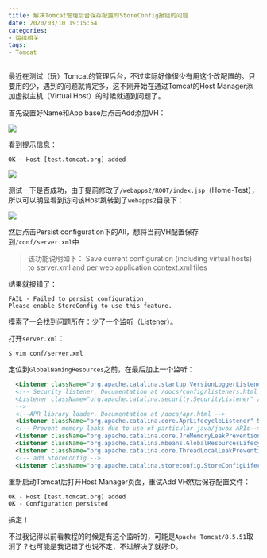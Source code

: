```yaml
---
title: 解决Tomcat管理后台保存配置时StoreConfig报错的问题
date: 2020/03/10 19:15:54
categories:
- 运维相关
tags:
- Tomcat
---
```




最近在测试（玩）Tomcat的管理后台，不过实际好像很少有用这个改配置的。只要用的少，遇到的问题就肯定多，这不刚开始在通过Tomcat的Host Manager添加虚拟主机（Virtual Host）的时候就遇到问题了。

<!-- more -->


首先设置好Name和App base后点击Add添加VH：

![](/images/20200310/tomcat-host-manager-add.png)

看到提示信息：

```
OK - Host [test.tomcat.org] added
```

![](/images/20200310/tomcat-host-manager-added.png)

测试一下是否成功，由于提前修改了`/webapps2/ROOT/index.jsp`（Home-Test），所以可以明显看到访问该Host跳转到了`webapps2`目录下：

![](/images/20200310/tomcat-host-manager-started.png)

然后点击Persist configuration下的All，想将当前VH配置保存到`/conf/server.xml`中

> 该功能说明如下：
> Save current configuration (including virtual hosts) to server.xml and per web application context.xml files

结果就报错了：

```
FAIL - Failed to persist configuration
Please enable StoreConfig to use this feature.
```

摸索了一会找到问题所在：少了一个监听（Listener）。

打开`server.xml`：

```shell
$ vim conf/server.xml
```

定位到`GlobalNamingResources`之前，在最后加上一个监听：

```xml
  <Listener className="org.apache.catalina.startup.VersionLoggerListener" />
  <!-- Security listener. Documentation at /docs/config/listeners.html
  <Listener className="org.apache.catalina.security.SecurityListener" />
  -->
  <!--APR library loader. Documentation at /docs/apr.html -->
  <Listener className="org.apache.catalina.core.AprLifecycleListener" SSLEngine="on" />
  <!-- Prevent memory leaks due to use of particular java/javax APIs-->
  <Listener className="org.apache.catalina.core.JreMemoryLeakPreventionListener" />
  <Listener className="org.apache.catalina.mbeans.GlobalResourcesLifecycleListener" />
  <Listener className="org.apache.catalina.core.ThreadLocalLeakPreventionListener" />
  <!-- add StoreConfig -->
  <Listener className="org.apache.catalina.storeconfig.StoreConfigLifecycleListener"/>
```

重新启动Tomcat后打开Host Manager页面，重试Add VH然后保存配置文件：

```
OK - Host [test.tomcat.org] added
OK - Configuration persisted
```

搞定！

不过我记得以前看教程的时候是有这个监听的，可能是`Apache Tomcat/8.5.51`取消了？也可能是我记错了也说不定，不过解决了就好:D。

